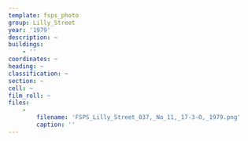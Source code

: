 ```yaml
---
template: fsps_photo
group: Lilly_Street
year: '1979'
description: ~
buildings:
    - ''
coordinates: ~
heading: ~
classification: ~
section: ~
cell: ~
film_roll: ~
files:
    -
        filename: 'FSPS_Lilly_Street_037,_No_11,_17-3-O,_1979.png'
        caption: ''
---
```


